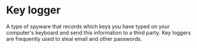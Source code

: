 [Title]: # (Key logger)
[Order]: # (66)

# Key logger

A type of spyware that records which keys you have typed on your computer's keyboard and send this information to a third party. Key loggers are frequently used to steal email and other passwords.